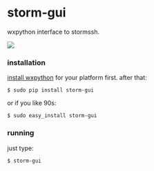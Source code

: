 storm-gui
=========

wxpython interface to stormssh.

<img src="http://i.imgur.com/ROSsCRo.png">

### installation ###

<a href="http://www.wxpython.org/download.php#stable">install wxpython</a> for your platform first. after that:

```
$ sudo pip install storm-gui
```
or if you like 90s:

```
$ sudo easy_install storm-gui
```


### running ###

just type:

```
$ storm-gui
```
